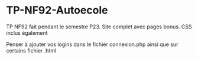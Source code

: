 # TP-NF92-Autoecole
TP NF92 fait pendant le semestre P23. Site complet avec pages bonus. CSS inclus également

Penser à ajouter vos logins dans le fichier connexion.php ainsi que sur certains fichier .html
